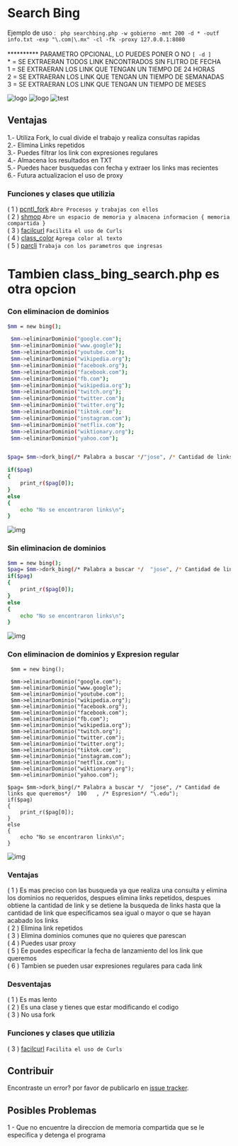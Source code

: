 # Search Bing
Ejemplo de uso :    ` php searchbing.php -w gobierno -mnt 200 -d * -outf info.txt -exp "\.com|\.mx" -cl -fk -proxy 127.0.0.1:8080`<br><br>
       ********** PARAMETRO OPCIONAL, LO PUEDES PONER O NO `[ -d ]`<br>
        * = SE EXTRAERAN TODOS LINK ENCONTRADOS SIN FLITRO DE FECHA <br>
				1 = SE EXTRAERAN LOS LINK QUE TENGAN UN TIEMPO DE 24 HORAS <br>
				2 = SE EXTRAERAN LOS LINK QUE TENGAN UN TIEMPO DE SEMANADAS  <br>
				3 = SE EXTRAERAN LOS LINK QUE TENGAN UN TIEMPO DE MESES<br>

![logo](img/banner1.PNG)
![logo](img/con_proxy.PNG)
![test](img/procesos.png)

## Ventajas
1.- Utiliza Fork, lo cual divide el trabajo y realiza consultas rapidas<br>
2.- Elimina Links repetidos<br>
3.- Puedes filtrar los link con expresiones regulares<br>
4.- Almacena los resultados en TXT<br>
5.- Puedes hacer busquedas con fecha y extraer los links mas recientes<br>
6.- Futura actualizacion el uso de proxy

### Funciones y clases que utilizia

( 1 ) [pcntl_fork](https://www.php.net/manual/en/ref.pcntl.php) `Abre Procesos y trabajas con ellos`<br>
( 2 ) [shmop](https://www.php.net/manual/es/book.shmop.php) `Abre un espacio de memoria y almacena informacion { memoria compartida }`<br>
( 3 ) [facilcurl](https://github.com/CR0NYM3X/Facil-Curls-PHP)  `Facilita el uso de Curls`<br>
( 4 ) [class_color](https://github.com/CR0NYM3X/Color-Cli-PHP)  `Agrega color al texto` <br>
( 5 ) [parcli](https://github.com/CR0NYM3X/Argv-Cli-PHP)  `Trabaja con los parametros que ingresas`<br>


# Tambien class_bing_search.php es otra opcion
### Con eliminacion de dominios
```sh
$mm = new bing();

 $mm->eliminarDominio("google.com");
 $mm->eliminarDominio("www.google");
 $mm->eliminarDominio("youtube.com");
 $mm->eliminarDominio("wikipedia.org");
 $mm->eliminarDominio("facebook.org");
 $mm->eliminarDominio("facebook.com");
 $mm->eliminarDominio("fb.com");
 $mm->eliminarDominio("wikipedia.org");
 $mm->eliminarDominio("twitch.org");
 $mm->eliminarDominio("twitter.com");
 $mm->eliminarDominio("twitter.org");
 $mm->eliminarDominio("tiktok.com");
 $mm->eliminarDominio("instagram.com");
 $mm->eliminarDominio("netflix.com");
 $mm->eliminarDominio("wiktionary.org");
 $mm->eliminarDominio("yahoo.com");


$pag= $mm->dork_bing(/* Palabra a buscar */"jose", /* Cantidad de links que queremos*/49); 

if($pag)
{
	print_r($pag[0]);
}
else
{
	echo "No se encontraron links\n";
}
```
![img](https://github.com/CR0NYM3X/Search-Bing-php/blob/main/img/con_filtro_dominio.PNG)

### Sin eliminacion de dominios
```sh
$mm = new bing();
$pag= $mm->dork_bing(/* Palabra a buscar */  "jose", /* Cantidad de links que queremos*/  30);  
if($pag)
{
	print_r($pag[0]);
}
else
{
	echo "No se encontraron links\n";
}
```
![img](https://github.com/CR0NYM3X/Search-Bing-php/blob/main/img/No_filtro_dominio.PNG)


### Con eliminacion de dominios y Expresion regular
```
 $mm = new bing();

 $mm->eliminarDominio("google.com");
 $mm->eliminarDominio("www.google");
 $mm->eliminarDominio("youtube.com");
 $mm->eliminarDominio("wikipedia.org");
 $mm->eliminarDominio("facebook.org");
 $mm->eliminarDominio("facebook.com");
 $mm->eliminarDominio("fb.com");
 $mm->eliminarDominio("wikipedia.org");
 $mm->eliminarDominio("twitch.org");
 $mm->eliminarDominio("twitter.com");
 $mm->eliminarDominio("twitter.org");
 $mm->eliminarDominio("tiktok.com");
 $mm->eliminarDominio("instagram.com");
 $mm->eliminarDominio("netflix.com");
 $mm->eliminarDominio("wiktionary.org");
 $mm->eliminarDominio("yahoo.com");

$pag= $mm->dork_bing(/* Palabra a buscar */  "jose", /* Cantidad de links que queremos*/  100	, /* Espresion*/ "\.edu");  
if($pag)
{
	print_r($pag[0]);
}
else
{
	echo "No se encontraron links\n";
}
```
![img](https://github.com/CR0NYM3X/Search-Bing-php/blob/main/img/expresion.PNG)



### Ventajas
( 1 ) Es mas preciso con las busqueda ya que realiza una consulta y elimina los dominios no requeridos,
	despues elimina links repetidos, despues obtiene la cantidad de link y se detiene la busqueda de links hasta que la cantidad de link que especificamos sea igual o mayor o que se hayan acabado los links<br>
( 2 ) Elimina link repetidos<br>
( 3 ) Elimina dominios comunes que no quieres que parescan<br>
( 4 ) Puedes usar proxy<br>
( 5 ) Ee puedes especificar la fecha de lanzamiento del los link que queremos <br>
( 6 ) Tambien se pueden usar expresiones regulares para cada link<br>



### Desventajas
( 1 ) Es mas lento<br>
( 2 ) Es una clase y tienes que estar modificando el codigo<br>
( 3 ) No usa fork<br>



### Funciones y clases que utilizia
( 3 ) [facilcurl](https://github.com/CR0NYM3X/Facil-Curls-PHP)  `Facilita el uso de Curls`<br>





## Contribuir
Encontraste un error? por favor de publicarlo en [issue tracker](https://github.com/CR0NYM3X/Search-Bing-php/issues).

## Posibles Problemas
1 - Que no encuentre la direccion de memoria compartida que se le especifica y detenga el programa
